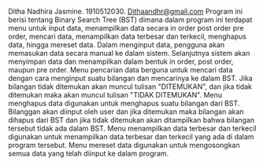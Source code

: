 Ditha Nadhira Jasmine. 1910512030. Dithaandhr@gmail.com
Program ini berisi tentang Binary Search Tree (BST) dimana dalam program ini terdapat menu untuk input data, menampilkan data secara in order post order pre order, mencari data, menampilkan data terbesar dan terkecil, menghapus data, hingga mereset data.
Dalam menginput data, pengguna akan memasukan data secara manual ke dalam sistem. Selanjutnya sistem akan menyimpan data dan menampilkan dalam bentuk in order, post order, maupun pre order.
Menu pencarian data berguna untuk mencari data dengan cara menginput suatu bilangan dan mencarinya ke dalam BST. Jika bilangan tidak ditemukan akan muncul tulisan "DITEMUKAN", dan jika tidak ditemukan maka akan muncul tulisan "TIDAK DITEMUKAN".
Menu menghapus data digunakan untuk menghapus suatu bilangan dari BST. Bilanggan akan diinput oleh user dan jika ditemukan maka bilangan akan dihapus dari BST dan jika tidak ditemukan akan ditampilkan bahwa bilangan tersebut tidak ada dalam BST.
Menu menampilkan data terbesar dan terkecil digunakan untuk menampilkan data terbesar dan terkecil yang ada di dalam program tersebut.
Menu mereset data digunakan untuk mengosongkan semua data yang telah diinput ke dalam program.
